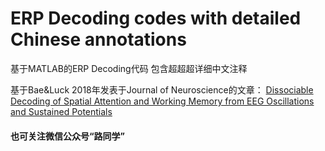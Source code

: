 # ERP Decoding codes with detailed Chinese annotations
基于MATLAB的ERP Decoding代码 包含超超超详细中文注释

基于Bae&Luck 2018年发表于Journal of Neuroscience的文章：
[Dissociable Decoding of Spatial Attention and Working Memory from EEG Oscillations and Sustained Potentials](https://www.jneurosci.org/content/38/2/409.abstract)

#### 也可关注微信公众号“**路同学**”
